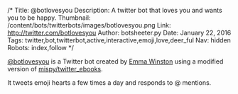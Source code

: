 /*
Title: @botlovesyou
Description: A twitter bot that loves you and wants you to be happy.
Thumbnail: /content/bots/twitterbots/images/botlovesyou.png
Link: http://twitter.com/botlovesyou
Author: botsheeter.py
Date: January 22, 2016
Tags: twitter,bot,twitterbot,active,interactive,emoji,love,deer_ful
Nav: hidden
Robots: index,follow
*/

[@botlovesyou](https://twitter.com/botlovesyou) is a Twitter bot created by [Emma Winston](https://twitter.com/deer_ful) using a modified version of [mispy/twitter_ebooks](https://github.com/mispy/twitter_ebooks).

It tweets emoji hearts a few times a day and responds to @ mentions.
